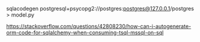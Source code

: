 sqlacodegen postgresql+psycopg2://postgres:postgres@127.0.0.1/postgres > model.py

https://stackoverflow.com/questions/42808230/how-can-i-autogenerate-orm-code-for-sqlalchemy-when-consuming-tsql-mssql-on-sql